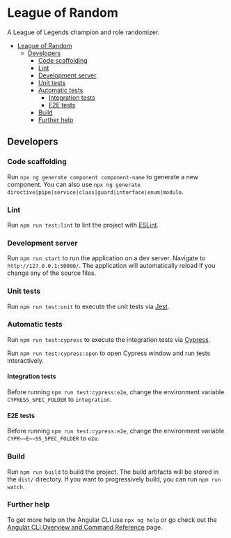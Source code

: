 # League of Random

A League of Legends champion and role randomizer.

<!-- TOC -->
* [League of Random](#league-of-random)
  * [Developers](#developers)
    * [Code scaffolding](#code-scaffolding)
    * [Lint](#lint)
    * [Development server](#development-server)
    * [Unit tests](#unit-tests)
    * [Automatic tests](#automatic-tests)
      * [Integration tests](#integration-tests)
      * [E2E tests](#e2e-tests)
    * [Build](#build)
    * [Further help](#further-help)
<!-- TOC -->

## Developers

### Code scaffolding

Run `npx ng generate component component-name` to generate a new component. You can also
use `npx ng generate directive|pipe|service|class|guard|interface|enum|module`.

### Lint

Run `npm run test:lint` to lint the project with [ESLint](https://eslint.org/docs/latest/).

### Development server

Run `npm run start` to run the application on a dev server. Navigate to `http://127.0.0.1:50000/`. The application will
automatically reload if you change any of the source files.

### Unit tests

Run `npm run test:unit` to execute the unit tests via [Jest](https://jestjs.io/docs/28.x/getting-started).

### Automatic tests

Run `npm run test:cypress` to execute the integration tests
via [Cypress](https://docs.cypress.io/guides/core-concepts/introduction-to-cypress).

Run `npm run test:cypress:open` to open Cypress window and run tests interactively.

#### Integration tests

Before running `npm run test:cypress:e2e`, change the environment variable `CYPRESS_SPEC_FOLDER` to `integration`.

#### E2E tests

Before running `npm run test:cypress:e2e`, change the environment variable `CYPR~~E~~SS_SPEC_FOLDER` to `e2e`.

### Build

Run `npm run build` to build the project. The build artifacts will be stored in the `dist/` directory. If you want to
progressively build, you can run `npm run watch`.

### Further help

To get more help on the Angular CLI use `npx ng help` or go check out
the [Angular CLI Overview and Command Reference](https://angular.io/cli) page.
